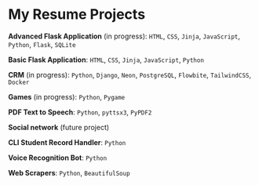 # My Resume Projects

**Advanced Flask Application** (in progress): `HTML`, `CSS`, `Jinja`, `JavaScript`, `Python`, `Flask`, `SQLite`

**Basic Flask Application**: `HTML`, `CSS`, `Jinja`, `JavaScript`, `Python`

**CRM** (in progress): `Python`, `Django`, `Neon`, `PostgreSQL`, `Flowbite`, `TailwindCSS`, `Docker`

**Games** (in progress): `Python`, `Pygame`

**PDF Text to Speech**: `Python`, `pyttsx3`, `PyPDF2`

**Social network** (future project)

**CLI Student Record Handler**: `Python`

**Voice Recognition Bot**: `Python`

**Web Scrapers**: `Python`, `BeautifulSoup`
